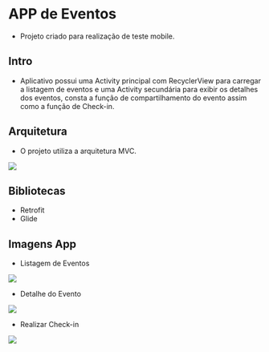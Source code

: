 # APP de Eventos
* Projeto criado para realização de teste mobile.

## Intro

* Aplicativo possui uma Activity principal com RecyclerView para carregar a listagem de eventos e uma Activity secundária para exibir os detalhes dos eventos, consta a função de compartilhamento do evento assim como a função de Check-in.

## Arquitetura

* O projeto utiliza a arquitetura MVC.

![](https://lh3.googleusercontent.com/proxy/aahdfY8HAASQA5RXYWGNMc8Nx1eQfmg9_6Ce4bNLRLgjeNowGDDOsyT2-D-X2seMMIKQnwfYOaoaJRRC2FeHEuNksg "")

## Bibliotecas

* Retrofit
* Glide


## Imagens App

* Listagem de Eventos

![](https://firebasestorage.googleapis.com/v0/b/imarket-cad9f.appspot.com/o/teste%2FScreenshot_20201108-224933_teste.jpg?alt=media&token=7d0d6674-e9f9-4766-873d-071513c30f32 "")

* Detalhe do Evento

![](https://firebasestorage.googleapis.com/v0/b/imarket-cad9f.appspot.com/o/teste%2Fphoto_2020-11-09_13-28-45.jpg?alt=media&token=f807f461-171e-4d08-8ba9-8de8f245e2bd "")

* Realizar Check-in

![](https://firebasestorage.googleapis.com/v0/b/imarket-cad9f.appspot.com/o/teste%2FScreenshot_20201108-224953_teste.jpg?alt=media&token=3ac658cc-b546-4595-9748-ff28304e47d2 "")